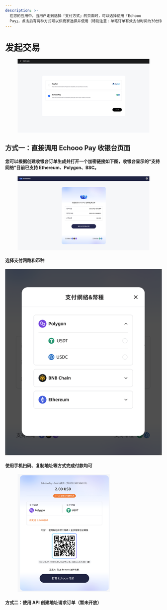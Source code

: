 ```yaml
---
description: >-
  在您的应用中，当用户走到选择「支付方式」的页面时，可以选择使用「Echooo
  Pay」，点击后有两种方式可以供商家选择并使用（特别注意：单笔订单有效支付时间为30分钟，超时请勿支付）
---
```


# 发起交易

<figure><img src="../.gitbook/assets/image (4).png" alt=""><figcaption></figcaption></figure>

## 方式一：直接调用 Echooo Pay 收银台页面

#### 您可以根据创建收银台订单生成并打开一个加密链接如下图，收银台显示的“支持网络”目前已支持 Ethereum、Polygon、BSC。

<figure><img src="../.gitbook/assets/image (5).png" alt=""><figcaption></figcaption></figure>

#### 选择支付网路和币种

![](<../.gitbook/assets/image (7).png>)

#### 使用手机扫码、复制地址等方式完成付款均可

<div align="left">

<figure><img src="../.gitbook/assets/image (8).png" alt="" width="297"><figcaption></figcaption></figure>

</div>

#### 方式二：使用 API 创建地址请求订单（暂未开放）
